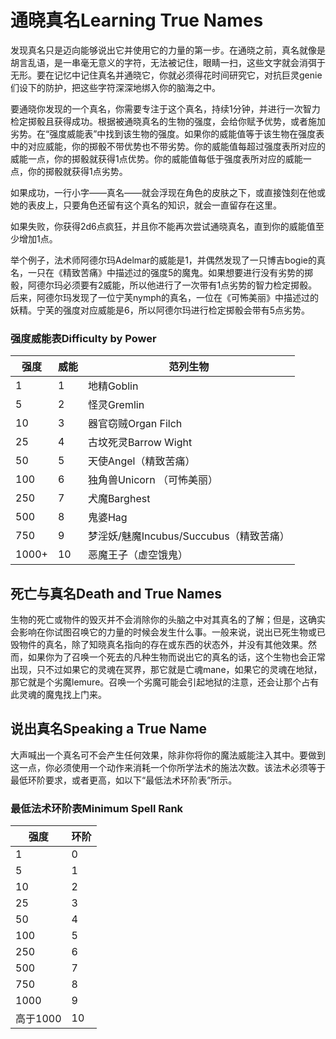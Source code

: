 # 通晓真名Learning True Names

发现真名只是迈向能够说出它并使用它的力量的第一步。在通晓之前，真名就像是胡言乱语，是一串毫无意义的字符，无法被记住，眼睛一扫，这些文字就会消弭于无形。要在记忆中记住真名并通晓它，你就必须得花时间研究它，对抗巨灵genie们设下的防护，把这些字符深深地绑入你的脑海之中。

要通晓你发现的一个真名，你需要专注于这个真名，持续1分钟，并进行一次智力检定掷骰且获得成功。根据被通晓真名的生物的强度，会给你赋予优势，或者施加劣势。在“强度威能表”中找到该生物的强度。如果你的威能值等于该生物在强度表中的对应威能，你的掷骰不带优势也不带劣势。你的威能值每超过强度表所对应的威能一点，你的掷骰就获得1点优势。你的威能值每低于强度表所对应的威能一点，你的掷骰就获得1点劣势。

如果成功，一行小字——真名——就会浮现在角色的皮肤之下，或直接蚀刻在他或她的表皮上，只要角色还留有这个真名的知识，就会一直留存在这里。

如果失败，你获得2d6点疯狂，并且你不能再次尝试通晓真名，直到你的威能值至少增加1点。

举个例子，法术师阿德尔玛Adelmar的威能是1，并偶然发现了一只博吉bogie的真名，一只在《精致苦痛》中描述过的强度5的魔鬼。如果想要进行没有劣势的掷骰，阿德尔玛必须要有2威能，所以他进行了一次带有1点劣势的智力检定掷骰。后来，阿德尔玛发现了一位宁芙nymph的真名，一位在《可怖美丽》中描述过的妖精。宁芙的强度对应威能是6，所以阿德尔玛进行检定掷骰会带有5点劣势。

### 强度威能表Difficulty by Power

<table>
<thead>
<tr class="header">
<th>强度</th>
<th>威能</th>
<th>范列生物</th>
</tr>
</thead>
<tbody>
<tr class="odd">
<td>1</td>
<td>1</td>
<td>地精Goblin</td>
</tr>
<tr class="even">
<td>5</td>
<td>2</td>
<td>怪灵Gremlin</td>
</tr>
<tr class="odd">
<td>10</td>
<td>3</td>
<td>器官窃贼Organ Filch</td>
</tr>
<tr class="even">
<td>25</td>
<td>4</td>
<td>古坟死灵Barrow Wight</td>
</tr>
<tr class="odd">
<td>50</td>
<td>5</td>
<td>天使Angel（精致苦痛）</td>
</tr>
<tr class="even">
<td>100</td>
<td>6</td>
<td>独角兽Unicorn （可怖美丽）</td>
</tr>
<tr class="odd">
<td>250</td>
<td>7</td>
<td>犬魔Barghest</td>
</tr>
<tr class="even">
<td>500</td>
<td>8</td>
<td>鬼婆Hag</td>
</tr>
<tr class="odd">
<td>750</td>
<td>9</td>
<td>梦淫妖/魅魔Incubus/Succubus（精致苦痛）</td>
</tr>
<tr class="even">
<td>1000+</td>
<td>10</td>
<td>恶魔王子（虚空饿鬼）</td>
</tr>
</tbody>
</table>

## 死亡与真名Death and True Names

生物的死亡或物件的毁灭并不会消除你的头脑之中对其真名的了解；但是，这确实会影响在你试图召唤它的力量的时候会发生什么事。一般来说，说出已死生物或已毁物件的真名，除了知晓真名指向的存在或东西的状态外，并没有其他效果。然而，如果你为了召唤一个死去的凡种生物而说出它的真名的话，这个生物也会正常出现，只不过如果它的灵魂在冥界，那它就是亡魂mane，如果它的灵魂在地狱，那它就是个劣魔lemure。召唤一个劣魔可能会引起地狱的注意，还会让那个占有此灵魂的魔鬼找上门来。

## 说出真名Speaking a True Name

大声喊出一个真名可不会产生任何效果，除非你将你的魔法威能注入其中。要做到这一点，你必须使用一个动作来消耗一个你所学法术的施法次数。该法术必须等于最低环阶要求，或者更高，如以下“最低法术环阶表”所示。

### 最低法术环阶表Minimum Spell Rank

<table>
<thead>
<tr class="header">
<th>强度</th>
<th>环阶</th>
</tr>
</thead>
<tbody>
<tr class="odd">
<td>1</td>
<td>0</td>
</tr>
<tr class="even">
<td>5</td>
<td>1</td>
</tr>
<tr class="odd">
<td>10</td>
<td>2</td>
</tr>
<tr class="even">
<td>25</td>
<td>3</td>
</tr>
<tr class="odd">
<td>50</td>
<td>4</td>
</tr>
<tr class="even">
<td>100</td>
<td>5</td>
</tr>
<tr class="odd">
<td>250</td>
<td>6</td>
</tr>
<tr class="even">
<td>500</td>
<td>7</td>
</tr>
<tr class="odd">
<td>750</td>
<td>8</td>
</tr>
<tr class="even">
<td>1000</td>
<td>9</td>
</tr>
<tr class="odd">
<td>高于1000</td>
<td>10</td>
</tr>
</tbody>
</table>
